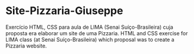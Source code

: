 # Site-Pizzaria-Giuseppe
Exercício HTML, CSS para aula de LIMA (Senai Suíço-Brasileira) cuja proposta era elaborar um site de uma Pizzaria.
HTML and CSS exercise for LIMA class (at Senai Suíço-Brasileira) which proposal was to create a Pizzaria website.
